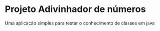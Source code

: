 # Projeto Adivinhador de números

Uma aplicação simples para testar o conhecimento de classes em java